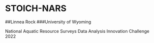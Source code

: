 # STOICH-NARS
##Linnea Rock 
###University of Wyoming 

National Aquatic Resource Surveys Data Analysis Innovation Challenge 2022
